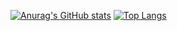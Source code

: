 [![Anurag's GitHub stats](https://github-readme-stats.vercel.app/api?username=niiyy)](https://github.com/anuraghazra/github-readme-stats)
[![Top Langs](https://github-readme-stats.vercel.app/api/top-langs/?username=niiyy&layout=compact)](https://github.com/niiyy)

